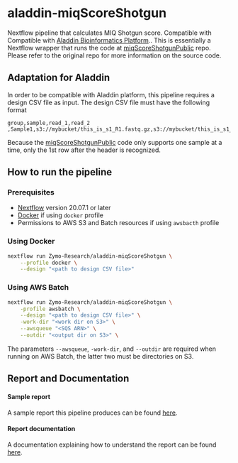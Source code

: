 # aladdin-miqScoreShotgun
Nextflow pipeline that calculates MIQ Shotgun score. Compatible with Compatible with [Aladdin Bioinformatics Platform](https://www.aladdin101.org/).. This is essentially a Nextflow wrapper that runs the code at [miqScoreShotgunPublic](https://github.com/Zymo-Research/miqScoreShotgunPublic) repo. Please refer to the original repo for more information on the source code.

## Adaptation for Aladdin
In order to be compatible with Aladdin platform, this pipeline requires a design CSV file as input. The design CSV file must have the following format
```
group,sample,read_1,read_2
,Sample1,s3://mybucket/this_is_s1_R1.fastq.gz,s3://mybucket/this_is_s1_R2.fastq.gz
```
Because the [miqScoreShotgunPublic](https://github.com/Zymo-Research/miqScoreShotgunPublic) code only supports one sample at a time, only the 1st row after the header is recognized.

## How to run the pipeline

### Prerequisites
* [Nextflow](https://www.nextflow.io) version 20.07.1 or later
* [Docker](https://www.docker.com/) if using `docker` profile
* Permissions to AWS S3 and Batch resources if using `awsbacth` profile

### Using Docker
```bash
nextflow run Zymo-Research/aladdin-miqScoreShotgun \
	--profile docker \
	--design "<path to design CSV file>"
```

### Using AWS Batch
```bash
nextflow run Zymo-Research/aladdin-miqScoreShotgun \
	-profile awsbatch \
	--design "<path to design CSV file>" \
	-work-dir "<work dir on S3>" \
	--awsqueue "<SQS ARN>" \
	--outdir "<output dir on S3>" \
```
The parameters `--awsqueue`, `-work-dir`, and `--outdir` are required when running on AWS Batch, the latter two must be directories on S3.

## Report and Documentation

#### Sample report
A sample report this pipeline produces can be found [here](https://zymo-research.github.io/pipeline-resources/reports/MIQscore_shotgun_sample_report.html).

#### Report documentation
A documentation explaining how to understand the report can be found [here](https://zymo-research.github.io/pipeline-resources/report_docs/MIQscore_documentation.html).
